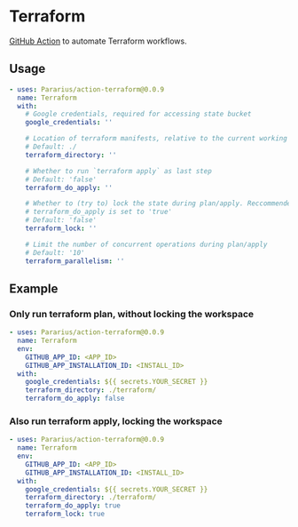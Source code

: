 # Terraform

[GitHub Action](https://github.com/features/actions) to automate Terraform workflows.

## Usage

```yaml
- uses: Pararius/action-terraform@0.0.9
  name: Terraform
  with:
    # Google credentials, required for accessing state bucket
    google_credentials: ''

    # Location of terraform manifests, relative to the current working directory
    # Default: ./
    terraform_directory: ''

    # Whether to run `terraform apply` as last step
    # Default: 'false'
    terraform_do_apply: ''

    # Whether to (try to) lock the state during plan/apply. Reccommended when
    # terraform_do_apply is set to 'true'
    # Default: 'false'
    terraform_lock: ''

    # Limit the number of concurrent operations during plan/apply
    # Default: '10'
    terraform_parallelism: ''
```

## Example

### Only run terraform plan, without locking the workspace

```yaml
- uses: Pararius/action-terraform@0.0.9
  name: Terraform
  env:
    GITHUB_APP_ID: <APP_ID>
    GITHUB_APP_INSTALLATION_ID: <INSTALL_ID>
  with:
    google_credentials: ${{ secrets.YOUR_SECRET }}
    terraform_directory: ./terraform/
    terraform_do_apply: false
```

### Also run terraform apply, locking the workspace

```yaml
- uses: Pararius/action-terraform@0.0.9
  name: Terraform
  env:
    GITHUB_APP_ID: <APP_ID>
    GITHUB_APP_INSTALLATION_ID: <INSTALL_ID>
  with:
    google_credentials: ${{ secrets.YOUR_SECRET }}
    terraform_directory: ./terraform/
    terraform_do_apply: true
    terraform_lock: true
```
